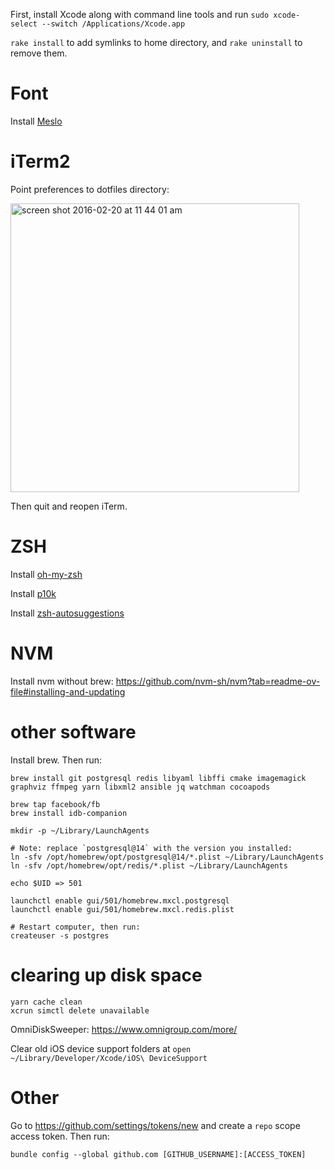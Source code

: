 First, install Xcode along with command line tools and run `sudo xcode-select --switch /Applications/Xcode.app`

`rake install` to add symlinks to home directory, and `rake uninstall` to remove them.

# Font

Install [Meslo](https://github.com/andreberg/Meslo-Font)

# iTerm2

Point preferences to dotfiles directory:

<img width="462" alt="screen shot 2016-02-20 at 11 44 01 am" src="https://cloud.githubusercontent.com/assets/158675/13197838/5e528d0e-d7c7-11e5-8b52-3b4ab0401bdc.png">

Then quit and reopen iTerm.

# ZSH

Install [oh-my-zsh](https://github.com/robbyrussell/oh-my-zsh)

Install [p10k](https://github.com/romkatv/powerlevel10k#oh-my-zsh)

Install [zsh-autosuggestions](https://github.com/zsh-users/zsh-autosuggestions/blob/master/INSTALL.md)

# NVM

Install nvm without brew: https://github.com/nvm-sh/nvm?tab=readme-ov-file#installing-and-updating

# other software

Install brew. Then run:

```
brew install git postgresql redis libyaml libffi cmake imagemagick graphviz ffmpeg yarn libxml2 ansible jq watchman cocoapods

brew tap facebook/fb
brew install idb-companion

mkdir -p ~/Library/LaunchAgents

# Note: replace `postgresql@14` with the version you installed:
ln -sfv /opt/homebrew/opt/postgresql@14/*.plist ~/Library/LaunchAgents
ln -sfv /opt/homebrew/opt/redis/*.plist ~/Library/LaunchAgents

echo $UID => 501

launchctl enable gui/501/homebrew.mxcl.postgresql
launchctl enable gui/501/homebrew.mxcl.redis.plist

# Restart computer, then run:
createuser -s postgres
```

# clearing up disk space

```
yarn cache clean
xcrun simctl delete unavailable
```

OmniDiskSweeper: https://www.omnigroup.com/more/

Clear old iOS device support folders at `open ~/Library/Developer/Xcode/iOS\ DeviceSupport`

# Other

Go to https://github.com/settings/tokens/new and create a `repo` scope access token. Then run:

```
bundle config --global github.com [GITHUB_USERNAME]:[ACCESS_TOKEN]
```
